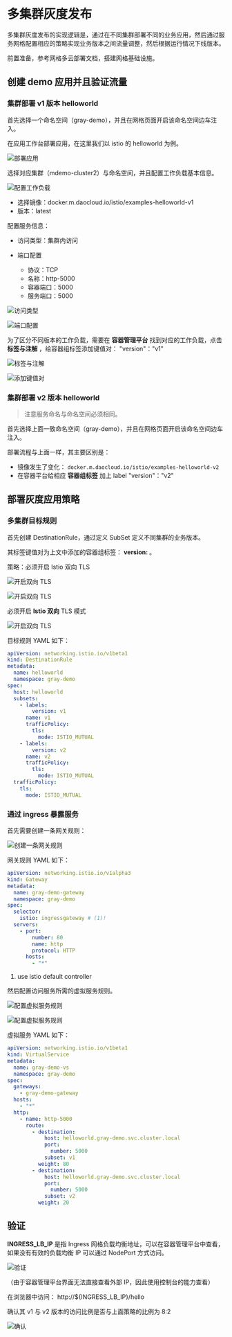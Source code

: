 # 多集群灰度发布

多集群灰度发布的实现逻辑是，通过在不同集群部署不同的业务应用，然后通过服务网格配置相应的策略实现业务版本之间流量调整，然后根据运行情况下线版本。

前置准备，参考网格多云部署文档，搭建网格基础设施。

## 创建 demo 应用并且验证流量

### 集群部署 v1 版本 helloworld

首先选择一个命名空间（gray-demo），并且在网格页面开启该命名空间边车注入。

在应用工作台部署应用，在这里我们以 istio 的 helloworld 为例。

![部署应用](https://docs.daocloud.io/daocloud-docs-images/docs/mspider/user-guide/multicluster/images/create-demo.png)

选择对应集群（mdemo-cluster2）与命名空间，并且配置工作负载基本信息。

![配置工作负载](https://docs.daocloud.io/daocloud-docs-images/docs/mspider/user-guide/multicluster/images/create-demo1.png)

- 选择镜像：docker.m.daocloud.io/istio/examples-helloworld-v1
- 版本：latest

配置服务信息：

- 访问类型：集群内访问
- 端口配置

    - 协议：TCP
    - 名称：http-5000
    - 容器端口：5000
    - 服务端口：5000

![访问类型](https://docs.daocloud.io/daocloud-docs-images/docs/mspider/user-guide/multicluster/images/create-demo2.png)

![端口配置](https://docs.daocloud.io/daocloud-docs-images/docs/mspider/user-guide/multicluster/images/create-demo4.png)

为了区分不同版本的工作负载，需要在 __容器管理平台__ 找到对应的工作负载，点击 __标签与注解__ ，给容器组标签添加键值对：
"version"："v1"

![标签与注解](https://docs.daocloud.io/daocloud-docs-images/docs/mspider/user-guide/multicluster/images/add-labels.png)

![添加键值对](https://docs.daocloud.io/daocloud-docs-images/docs/mspider/user-guide/multicluster/images/add-labels1.png)

### 集群部署 v2 版本 helloworld

> 注意服务命名与命名空间必须相同。

首先选择上面一致命名空间（gray-demo），并且在网格页面开启该命名空间边车注入。

部署流程与上面一样，其主要区别是：

- 镜像发生了变化： `docker.m.daocloud.io/istio/examples-helloworld-v2` 
- 在容器平台给相应 **容器组标签** 加上 label "version"："v2"

## 部署灰度应用策略

### 多集群目标规则

首先创建 DestinationRule，通过定义 SubSet 定义不同集群的业务版本。

其标签键值对为上文中添加的容器组标签： __version: <VERSION>__ 。

策略：必须开启 Istio 双向 TLS

![开启双向 TLS](https://docs.daocloud.io/daocloud-docs-images/docs/mspider/user-guide/multicluster/images/demo-dr.png)

![开启双向 TLS](https://docs.daocloud.io/daocloud-docs-images/docs/mspider/user-guide/multicluster/images/demo-dr1.png)

必须开启 **Istio 双向** TLS 模式

![开启双向 TLS](https://docs.daocloud.io/daocloud-docs-images/docs/mspider/user-guide/multicluster/images/demo-dr2.png)

目标规则 YAML 如下：

```yaml
apiVersion: networking.istio.io/v1beta1
kind: DestinationRule
metadata:
  name: helloworld
  namespace: gray-demo
spec:
  host: helloworld
  subsets:
    - labels:
        version: v1
      name: v1
      trafficPolicy:
        tls:
          mode: ISTIO_MUTUAL
    - labels:
        version: v2
      name: v2
      trafficPolicy:
        tls:
          mode: ISTIO_MUTUAL
  trafficPolicy:
    tls:
      mode: ISTIO_MUTUAL
```

### 通过 ingress 暴露服务

首先需要创建一条网关规则：

![创建一条网关规则](https://docs.daocloud.io/daocloud-docs-images/docs/mspider/user-guide/multicluster/images/create-gw-ingress.png)

网关规则 YAML 如下：

```yaml
apiVersion: networking.istio.io/v1alpha3
kind: Gateway
metadata:
  name: gray-demo-gateway
  namespace: gray-demo
spec:
  selector:
    istio: ingressgateway # (1)!
  servers:
    - port:
        number: 80
        name: http
        protocol: HTTP
      hosts:
        - "*"
```

1. use istio default controller

然后配置访问服务所需的虚拟服务规则。

![配置虚拟服务规则](https://docs.daocloud.io/daocloud-docs-images/docs/mspider/user-guide/multicluster/images/gw-vs.png)

![配置虚拟服务规则](https://docs.daocloud.io/daocloud-docs-images/docs/mspider/user-guide/multicluster/images/gw-vs1.png)

虚拟服务 YAML 如下：

```yaml
apiVersion: networking.istio.io/v1beta1
kind: VirtualService
metadata:
  name: gray-demo-vs
  namespace: gray-demo
spec:
  gateways:
    - gray-demo-gateway
  hosts:
    - "*"
  http:
    - name: http-5000
      route:
        - destination:
            host: helloworld.gray-demo.svc.cluster.local
            port:
              number: 5000
            subset: v1
          weight: 80
        - destination:
            host: helloworld.gray-demo.svc.cluster.local
            port:
              number: 5000
            subset: v2
          weight: 20
```

## 验证

**INGRESS_LB_IP** 是指 Ingress 网格负载均衡地址，可以在容器管理平台中查看，如果没有有效的负载均衡 IP 可以通过 NodePort 方式访问。

![验证](https://docs.daocloud.io/daocloud-docs-images/docs/mspider/user-guide/multicluster/images/check-ingress-lb.png)

（由于容器管理平台界面无法直接查看外部 IP，因此使用控制台的能力查看）

在浏览器中访问： http://${INGRESS_LB_IP}/hello

确认其 v1 与 v2 版本的访问比例是否与上面策略的比例为 8:2

![确认](https://docs.daocloud.io/daocloud-docs-images/docs/mspider/user-guide/multicluster/images/get-hello.png)
